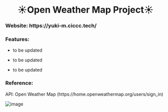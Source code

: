 <h1 align="center">☀️Open Weather Map Project☀️</h1>
<h3 align="left">Website: https://yuki-m.ciccc.tech/</h3>
<h3 align="left">Features:</h3>

- to be updated

- to be updated

- to be updated
<h3 align="left">Reference:</h3>
<p align="left">API: Open Weather Map (https://home.openweathermap.org/users/sign_in)</p>

![image](https://user-images.githubusercontent.com/76931326/110596859-b03cf700-8134-11eb-837e-0f0a50853ff6.png)

